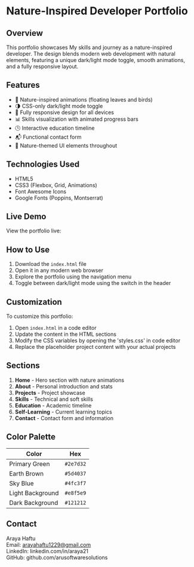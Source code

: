 # Nature-Inspired Developer Portfolio



## Overview
This portfolio showcases My skills and journey as a nature-inspired developer. The design blends modern web development with natural elements, featuring a unique dark/light mode toggle, smooth animations, and a fully responsive layout.

## Features
- 🌿 Nature-inspired animations (floating leaves and birds)
- 🌗 CSS-only dark/light mode toggle
- 📱 Fully responsive design for all devices
- 📊 Skills visualization with animated progress bars
- 🕒 Interactive education timeline
- 📬 Functional contact form
- 🌳 Nature-themed UI elements throughout

## Technologies Used
- HTML5
- CSS3 (Flexbox, Grid, Animations)
- Font Awesome Icons
- Google Fonts (Poppins, Montserrat)

## Live Demo
View the portfolio live: 
## How to Use
1. Download the `index.html` file
2. Open it in any modern web browser
3. Explore the portfolio using the navigation menu
4. Toggle between dark/light mode using the switch in the header

## Customization
To customize this portfolio:
1. Open `index.html` in a code editor
2. Update the content in the HTML sections
3. Modify the CSS variables by opening the 'styles.css' in code editor
4. Replace the placeholder project content with your actual projects

## Sections
1. **Home** - Hero section with nature animations
2. **About** - Personal introduction and stats
3. **Projects** - Project showcase
4. **Skills** - Technical and soft skills
5. **Education** - Academic timeline
6. **Self-Learning** - Current learning topics
7. **Contact** - Contact form and information

## Color Palette
| Color             | Hex       |
|-------------------|-----------|
| Primary Green     | `#2e7d32` |
| Earth Brown       | `#5d4037` |
| Sky Blue          | `#4fc3f7` |
| Light Background  | `#e8f5e9` |
| Dark Background   | `#121212` |


## Contact
Araya Haftu  
Email: arayahaftu1229@gmail.com  
LinkedIn: linkedin.com/in/araya21  
GitHub: github.com/arusoftwaresolutions  